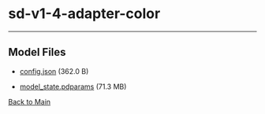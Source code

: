 
# sd-v1-4-adapter-color
---



## Model Files

- [config.json](https://paddlenlp.bj.bcebos.com/models/community/RzZ/sd-v1-4-adapter-color/config.json) (362.0 B)

- [model_state.pdparams](https://paddlenlp.bj.bcebos.com/models/community/RzZ/sd-v1-4-adapter-color/model_state.pdparams) (71.3 MB)


[Back to Main](../../)
